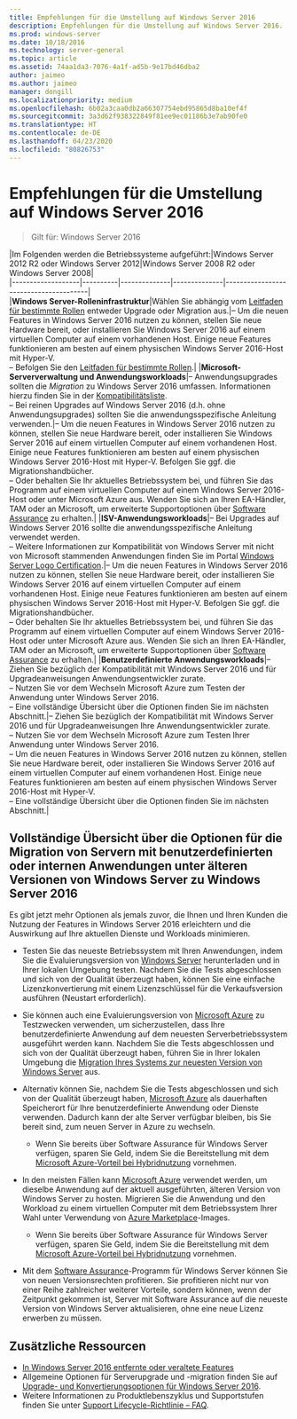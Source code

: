 ```yaml
---
title: Empfehlungen für die Umstellung auf Windows Server 2016
description: Empfehlungen für die Umstellung auf Windows Server 2016.
ms.prod: windows-server
ms.date: 10/18/2016
ms.technology: server-general
ms.topic: article
ms.assetid: 74aa1da3-7076-4a1f-ad5b-9e17bd46dba2
author: jaimeo
ms.author: jaimeo
manager: dongill
ms.localizationpriority: medium
ms.openlocfilehash: 6b02a3caa0db2a66307754ebd95865d8ba10ef4f
ms.sourcegitcommit: 3a3d62f938322849f81ee9ec01186b3e7ab90fe0
ms.translationtype: HT
ms.contentlocale: de-DE
ms.lasthandoff: 04/23/2020
ms.locfileid: "80826753"
---
```

# <a name="recommendations-for-moving-to-windows-server-2016"></a>Empfehlungen für die Umstellung auf Windows Server 2016

>Gilt für: Windows Server 2016


|Im Folgenden werden die Betriebssysteme aufgeführt:|Windows Server 2012 R2 oder Windows Server 2012|Windows Server 2008 R2 oder Windows Server 2008|  
|-------------------|----------|--------------|--------------|---------------------------------------|  
|**Windows Server-Rolleninfrastruktur**|Wählen Sie abhängig vom [Leitfaden für bestimmte Rollen](https://technet.microsoft.com/windowsserver/jj554790) entweder Upgrade oder Migration aus.|– Um die neuen Features in Windows Server 2016 nutzen zu können, stellen Sie neue Hardware bereit, oder installieren Sie Windows Server 2016 auf einem virtuellen Computer auf einem vorhandenen Host. Einige neue Features funktionieren am besten auf einem physischen Windows Server 2016-Host mit Hyper-V. <br>– Befolgen Sie den [Leitfaden für bestimmte Rollen](https://technet.microsoft.com/windowsserver/jj554790).|
|**Microsoft-Serververwaltung und Anwendungsworkloads**|– Anwendungsupgrades sollten die *Migration* zu Windows Server 2016 umfassen. Informationen hierzu finden Sie in der [Kompatibilitätsliste](Server-Application-Compatibility.md). <br>– Bei reinen Upgrades auf Windows Server 2016 (d.h. ohne Anwendungsupgrades) sollten Sie die anwendungsspezifische Anleitung verwenden.|– Um die neuen Features in Windows Server 2016 nutzen zu können, stellen Sie neue Hardware bereit, oder installieren Sie Windows Server 2016 auf einem virtuellen Computer auf einem vorhandenen Host. Einige neue Features funktionieren am besten auf einem physischen Windows Server 2016-Host mit Hyper-V. Befolgen Sie ggf. die Migrationshandbücher. <br>– Oder behalten Sie Ihr aktuelles Betriebssystem bei, und führen Sie das Programm auf einem virtuellen Computer auf einem Windows Server 2016-Host oder unter Microsoft Azure aus. Wenden Sie sich an Ihren EA-Händler, TAM oder an Microsoft, um erweiterte Supportoptionen über [Software Assurance](https://www.microsoft.com/Licensing/licensing-programs/software-assurance-default.aspx) zu erhalten.|
|**ISV-Anwendungsworkloads**|– Bei Upgrades auf Windows Server 2016 sollte die anwendungsspezifische Anleitung verwendet werden. <br>– Weitere Informationen zur Kompatibilität von Windows Server mit nicht von Microsoft stammenden Anwendungen finden Sie im Portal [Windows Server Logo Certification](https://msdn.microsoft.com/enterprisecloudcertified).|– Um die neuen Features in Windows Server 2016 nutzen zu können, stellen Sie neue Hardware bereit, oder installieren Sie Windows Server 2016 auf einem virtuellen Computer auf einem vorhandenen Host. Einige neue Features funktionieren am besten auf einem physischen Windows Server 2016-Host mit Hyper-V. Befolgen Sie ggf. die Migrationshandbücher. <br>– Oder behalten Sie Ihr aktuelles Betriebssystem bei, und führen Sie das Programm auf einem virtuellen Computer auf einem Windows Server 2016-Host oder unter Microsoft Azure aus. Wenden Sie sich an Ihren EA-Händler, TAM oder an Microsoft, um erweiterte Supportoptionen über [Software Assurance](https://www.microsoft.com/Licensing/licensing-programs/software-assurance-default.aspx) zu erhalten.|
|**Benutzerdefinierte Anwendungsworkloads**|– Ziehen Sie bezüglich der Kompatibilität mit Windows Server 2016 und für Upgradeanweisungen Anwendungsentwickler zurate. <br>– Nutzen Sie vor dem Wechseln Microsoft Azure zum Testen der Anwendung unter Windows Server 2016. <br>– Eine vollständige Übersicht über die Optionen finden Sie im nächsten Abschnitt.|– Ziehen Sie bezüglich der Kompatibilität mit Windows Server 2016 und für Upgradeanweisungen Ihre Anwendungsentwickler zurate. <br>– Nutzen Sie vor dem Wechseln Microsoft Azure zum Testen Ihrer Anwendung unter Windows Server 2016. <br>– Um die neuen Features in Windows Server 2016 nutzen zu können, stellen Sie neue Hardware bereit, oder installieren Sie Windows Server 2016 auf einem virtuellen Computer auf einem vorhandenen Host. Einige neue Features funktionieren am besten auf einem physischen Windows Server 2016-Host mit Hyper-V. <br>– Eine vollständige Übersicht über die Optionen finden Sie im nächsten Abschnitt.|

## <a name="complete-options-for-moving-servers-running-custom-or-in-house-applications-on-older-versions-of-windows-server-to-windows-server-2016"></a>Vollständige Übersicht über die Optionen für die Migration von Servern mit benutzerdefinierten oder internen Anwendungen unter älteren Versionen von Windows Server zu Windows Server 2016

Es gibt jetzt mehr Optionen als jemals zuvor, die Ihnen und Ihren Kunden die Nutzung der Features in Windows Server 2016 erleichtern und die Auswirkung auf Ihre aktuellen Dienste und Workloads minimieren.

- Testen Sie das neueste Betriebssystem mit Ihren Anwendungen, indem Sie die Evaluierungsversion von [Windows Server](https://www.microsoft.com/evalcenter/evaluate-windows-server-2016) herunterladen und in Ihrer lokalen Umgebung testen. Nachdem Sie die Tests abgeschlossen und sich von der Qualität überzeugt haben, können Sie eine einfache Lizenzkonvertierung mit einem Lizenzschlüssel für die Verkaufsversion ausführen (Neustart erforderlich).

- Sie können auch eine Evaluierungsversion von [Microsoft Azure](https://azure.microsoft.com) zu Testzwecken verwenden, um sicherzustellen, dass Ihre benutzerdefinierte Anwendung auf dem neuesten Serverbetriebssystem ausgeführt werden kann. Nachdem Sie die Tests abgeschlossen und sich von der Qualität überzeugt haben, führen Sie in Ihrer lokalen Umgebung die [Migration Ihres Systems zur neuesten Version von Windows Server](https://docs.microsoft.com/windows-server/get-started/installation-and-upgrade#upgrade) aus. 

- Alternativ können Sie, nachdem Sie die Tests abgeschlossen und sich von der Qualität überzeugt haben, [Microsoft Azure](https://azure.microsoft.com) als dauerhaften Speicherort für Ihre benutzerdefinierte Anwendung oder Dienste verwenden. Dadurch kann der alte Server verfügbar bleiben, bis Sie bereit sind, zum neuen Server in Azure zu wechseln.

    - Wenn Sie bereits über Software Assurance für Windows Server verfügen, sparen Sie Geld, indem Sie die Bereitstellung mit dem [Microsoft Azure-Vorteil bei Hybridnutzung](https://azure.microsoft.com/pricing/hybrid-use-benefit/) vornehmen. 

- In den meisten Fällen kann [Microsoft Azure](https://azure.microsoft.com) verwendet werden, um dieselbe Anwendung auf der aktuell ausgeführten, älteren Version von Windows Server zu hosten. Migrieren Sie die Anwendung und den Workload zu einem virtuellen Computer mit dem Betriebssystem Ihrer Wahl unter Verwendung von [Azure Marketplace](https://azure.microsoft.com/marketplace/)-Images.

    - Wenn Sie bereits über Software Assurance für Windows Server verfügen, sparen Sie Geld, indem Sie die Bereitstellung mit dem [Microsoft Azure-Vorteil bei Hybridnutzung](https://azure.microsoft.com/pricing/hybrid-use-benefit/) vornehmen. 

- Mit dem [Software Assurance](https://www.microsoft.com/Licensing/licensing-programs/software-assurance-default.aspx)-Programm für Windows Server können Sie von neuen Versionsrechten profitieren. Sie profitieren nicht nur von einer Reihe zahlreicher weiterer Vorteile, sondern können, wenn der Zeitpunkt gekommen ist, Server mit Software Assurance auf die neueste Version von Windows Server aktualisieren, ohne eine neue Lizenz erwerben zu müssen. 

## <a name="additional-resources"></a>Zusätzliche Ressourcen

- [In Windows Server 2016 entfernte oder veraltete Features](deprecated-features.md)
- Allgemeine Optionen für Serverupgrade und -migration finden Sie auf [Upgrade- und Konvertierungsoptionen für Windows Server 2016](Supported-Upgrade-Paths.md).
- Weitere Informationen zu Produktlebenszyklus und Supportstufen finden Sie unter [Support Lifecycle-Richtlinie – FAQ](https://support.microsoft.com/help/17140/support-lifecycle-policy-faq).

